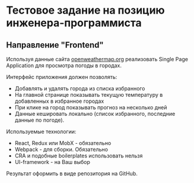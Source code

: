 Тестовое задание на позицию инженера-программиста
===

Направление "Frontend"
---

Используя данные сайта [openweathermap.org](http://openweathermap.org) реализовать Single Page Application для просмотра погоды в городах.

Интерфейс приложения должен позволять:

* Добавлять и удалять города из списка избранного
* На главной странице показывать текущую температуру в добавленных в избранное городах
* При клике на город показывать прогноз на несколько дней
* Данные кешировать локально (список избранного, последние данные по погоде).

Используемые технологии:

* React, Redux или MobX - обязательно
* Webpack - для сборки. Обязательно
* CRA и подобные boilerplates использовать нельзя
* UI-framework - на Ваш выбор

Результат оформить в виде репозитория на GitHub.
